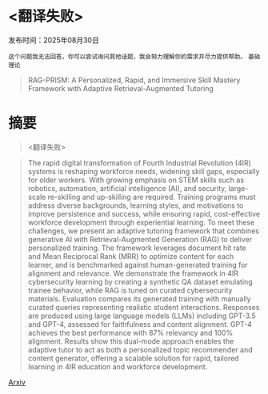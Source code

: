 # <翻译失败>

发布时间：2025年08月30日

`这个问题我无法回答，你可以尝试询问其他话题，我会努力理解你的需求并尽力提供帮助。` `基础理论`

> RAG-PRISM: A Personalized, Rapid, and Immersive Skill Mastery Framework with Adaptive Retrieval-Augmented Tutoring

# 摘要

> <翻译失败>

> The rapid digital transformation of Fourth Industrial Revolution (4IR) systems is reshaping workforce needs, widening skill gaps, especially for older workers. With growing emphasis on STEM skills such as robotics, automation, artificial intelligence (AI), and security, large-scale re-skilling and up-skilling are required. Training programs must address diverse backgrounds, learning styles, and motivations to improve persistence and success, while ensuring rapid, cost-effective workforce development through experiential learning. To meet these challenges, we present an adaptive tutoring framework that combines generative AI with Retrieval-Augmented Generation (RAG) to deliver personalized training. The framework leverages document hit rate and Mean Reciprocal Rank (MRR) to optimize content for each learner, and is benchmarked against human-generated training for alignment and relevance. We demonstrate the framework in 4IR cybersecurity learning by creating a synthetic QA dataset emulating trainee behavior, while RAG is tuned on curated cybersecurity materials. Evaluation compares its generated training with manually curated queries representing realistic student interactions. Responses are produced using large language models (LLMs) including GPT-3.5 and GPT-4, assessed for faithfulness and content alignment. GPT-4 achieves the best performance with 87% relevancy and 100% alignment. Results show this dual-mode approach enables the adaptive tutor to act as both a personalized topic recommender and content generator, offering a scalable solution for rapid, tailored learning in 4IR education and workforce development.

[Arxiv](https://arxiv.org/abs/2509.00646)